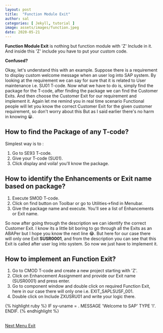 ```yaml
---
layout: post
title:  "Function Module Exit"
author: sal
categories: [ Jekyll, tutorial ]
image: assets/images/function.jpeg
date: 2020-05-21
---
```


<b>Function Module Exit</b> is nothing but function module with 'Z' Include in it. And inside this 'Z' include you have to put your custom code.

<b>Confused?</b>

Okay, let's understand this with an example. Suppose there is a requirement to display custom welcome message when an user log into SAP system. By looking at the requirement we can say for sure that it is related to User maintenance i.e. SU01 T-code.
Now what we have to do is, simply find the package for the T-code, after finding the package we can find the Customer Exits. And then choose the Customer Exit for our requirement and implement it. Again let me remind you in real time scenario Functional people will let you know the correct Customer Exit for the given customer requirement, so don't worry about this But as I said earlier there's no harm in knowing &#128512;.

## <a id="exactline">How to find the Package of any T-code?</a>

Simplest way is to : 
1. Go to SE93 T-code.
2. Give your T-code (SU01).
3. Click display and voila! you'll know the package.

## <a id="exactline1">How to identify the Enhancements or Exit name based on package?</a>

1. Execute SMOD T-code.
2. Click on find button on Toolbar or go to Utilities->find in Menubar.
3. Give the package name and execute. You'll see a list of Enhancements or Exit name.

 So now after going through the description we can identify the correct Customer Exit. I know its a little bit boring to go through all the Exits as an ABAPer but I hope you know the next line &#128514;. But here for our case there will only one Exit <b>SUSR0001</b>, and from the description you can see that this Exit is called after user log into system. So now we just have to implement it.

## How to implement an Function Exit?

1. Go to CMOD T-code and create a new project starting with 'Z'.
2. Click on Enhancement Assignment and provide our Exit name (SUSR0001) and press enter.
3. Go to component window and double click on required Function Exit, here in our case there will only one i.e. EXIT_SAPLSUSF_001.
4. Double click on Include ZXUSRU01 and write your logic there.

{% highlight ruby %}
IF sy-uname = <userid>.
    MESSAGE 'Welcome to SAP' TYPE 'I'.
ENDIF.
{% endhighlight %}

<br><a href="/menu-exit">Next Menu Exit</a>